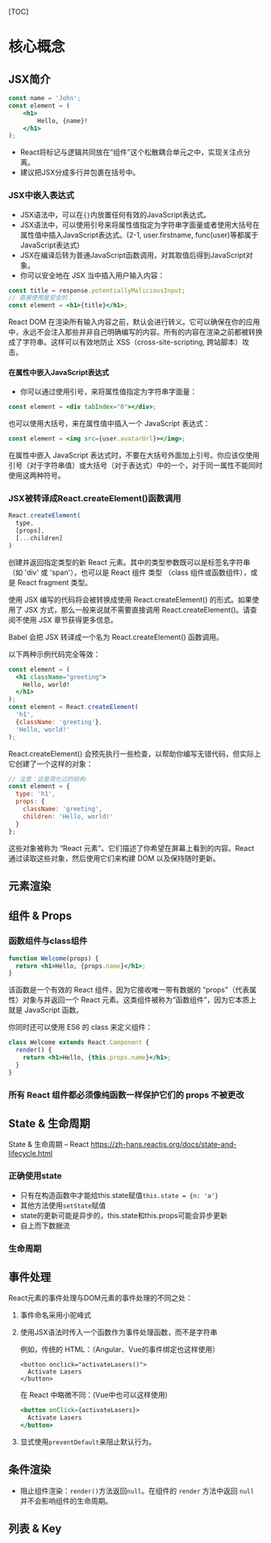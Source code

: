 [TOC]

# 核心概念
## JSX简介

```jsx
const name = 'John';
const element = (
    <h1>
        Hello, {name}!
    </h1>
);
```
- React将标记与逻辑共同放在“组件”这个松散耦合单元之中，实现关注点分离。
- 建议把JSX分成多行并包裹在括号中。

### JSX中嵌入表达式
- JSX语法中，可以在`{}`内放置任何有效的JavaScript表达式。
- JSX语法中，可以使用引号来将属性值指定为字符串字面量或者使用大括号在属性值中插入JavaScript表达式。(2-1, user.firstname, func(user)等都属于JavaScript表达式)
- JSX在编译后转为普通JavaScript函数调用，对其取值后得到JavaScript对象。
- 你可以安全地在 JSX 当中插入用户输入内容：

```jsx
const title = response.potentiallyMaliciousInput;
// 直接使用是安全的：
const element = <h1>{title}</h1>;
```
React DOM 在渲染所有输入内容之前，默认会进行转义。它可以确保在你的应用中，永远不会注入那些并非自己明确编写的内容。所有的内容在渲染之前都被转换成了字符串。这样可以有效地防止 XSS（cross-site-scripting, 跨站脚本）攻击。

#### 在属性中嵌入JavaScript表达式

- 你可以通过使用引号，来将属性值指定为字符串字面量：
```jsx
const element = <div tabIndex="0"></div>;
```
也可以使用大括号，来在属性值中插入一个 JavaScript 表达式：
```jsx
const element = <img src={user.avatarUrl}></img>;
```
在属性中嵌入 JavaScript 表达式时，不要在大括号外面加上引号。你应该仅使用引号（对于字符串值）或大括号（对于表达式）中的一个，对于同一属性不能同时使用这两种符号。

### JSX被转译成React.createElement()函数调用
```js
React.createElement(
  type,
  [props],
  [...children]
)
```
创建并返回指定类型的新 React 元素。其中的类型参数既可以是标签名字符串（如 'div' 或 'span'），也可以是 React 组件 类型 （class 组件或函数组件），或是 React fragment 类型。

使用 JSX 编写的代码将会被转换成使用 React.createElement() 的形式。如果使用了 JSX 方式，那么一般来说就不需要直接调用 React.createElement()。请查阅不使用 JSX 章节获得更多信息。

Babel 会把 JSX 转译成一个名为 React.createElement() 函数调用。

以下两种示例代码完全等效：
```jsx
const element = (
  <h1 className="greeting">
    Hello, world!
  </h1>
);
const element = React.createElement(
  'h1',
  {className: 'greeting'},
  'Hello, world!'
);
```
React.createElement() 会预先执行一些检查，以帮助你编写无错代码，但实际上它创建了一个这样的对象：
```js
// 注意：这是简化过的结构
const element = {
  type: 'h1',
  props: {
    className: 'greeting',
    children: 'Hello, world!'
  }
};
```
这些对象被称为 “React 元素”。它们描述了你希望在屏幕上看到的内容。React 通过读取这些对象，然后使用它们来构建 DOM 以及保持随时更新。

## 元素渲染

## 组件 & Props

### 函数组件与class组件
```jsx
function Welcome(props) {
  return <h1>Hello, {props.name}</h1>;
}
```
该函数是一个有效的 React 组件，因为它接收唯一带有数据的 “props”（代表属性）对象与并返回一个 React 元素。这类组件被称为“函数组件”，因为它本质上就是 JavaScript 函数。

你同时还可以使用 ES6 的 class 来定义组件：
```jsx
class Welcome extends React.Component {
  render() {
    return <h1>Hello, {this.props.name}</h1>;
  }
}
```

### 所有 React 组件都必须像纯函数一样保护它们的 props 不被更改



## State & 生命周期

State & 生命周期 – React
https://zh-hans.reactjs.org/docs/state-and-lifecycle.html

### 正确使用state

- 只有在构造函数中才能给this.state赋值`this.state = {n: 'a'}`
- 其他方法使用`setState`赋值
- state的更新可能是异步的，this.state和this.props可能会异步更新
- 自上而下数据流

### 生命周期



## 事件处理

React元素的事件处理与DOM元素的事件处理的不同之处：

1. 事件命名采用小驼峰式

2. 使用JSX语法时传入一个函数作为事件处理函数，而不是字符串

   例如，传统的 HTML：（Angular、Vue的事件绑定也这样使用）

   ```
   <button onclick="activateLasers()">
     Activate Lasers
   </button>
   ```

   在 React 中略微不同：(Vue中也可以这样使用)

   ```jsx
   <button onClick={activateLasers}>
     Activate Lasers
   </button>
   ```

3. 显式使用`preventDefault`来阻止默认行为。

## 条件渲染

- 阻止组件渲染：`render()`方法返回`null`。在组件的 `render` 方法中返回 `null` 并不会影响组件的生命周期。

## 列表 & Key

